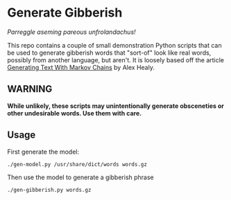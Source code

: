 # Generate Gibberish

_Parreggle aseming pareous unfrolandachus!_

This repo contains a couple of small demonstration Python scripts that can be
used to generate gibberish words that "sort-of" look like real words, possibly
from another language, but aren't. It is loosely based off the article
[Generating Text With Markov
Chains](https://healeycodes.com/generating-text-with-markov-chains) by Alex
Healy.

## WARNING

**While unlikely, these scripts may unintentionally generate obsceneties or
other undesirable words. Use them with care.**

## Usage

First generate the model:

```sh
./gen-model.py /usr/share/dict/words words.gz
```

Then use the model to generate a gibberish phrase

```sh
./gen-gibberish.py words.gz
```
